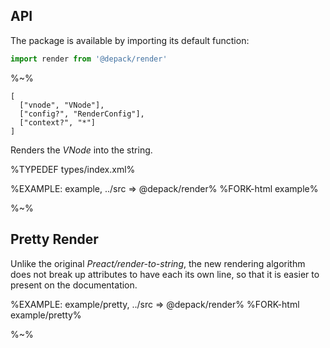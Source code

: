 ## API

The package is available by importing its default function:

```js
import render from '@depack/render'
```

%~%

```## render => string
[
  ["vnode", "VNode"],
  ["config?", "RenderConfig"],
  ["context?", "*"]
]
```

Renders the _VNode_ into the string.

%TYPEDEF types/index.xml%

%EXAMPLE: example, ../src => @depack/render%
%FORK-html example%

%~%

## **Pretty Render**

Unlike the original _Preact/render-to-string_, the new rendering algorithm does not break up attributes to have each its own line, so that it is easier to present on the documentation.

%EXAMPLE: example/pretty, ../src => @depack/render%
%FORK-html example/pretty%

%~%
